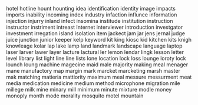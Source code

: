 hotel
hotline
hount
hounting
idea
identification
identity
image
impacts
imports
inability
incoming
index
industry
infaction
influnce
information
injection
injurry
inland
infect
insomina
institude
institution
instruction
instructor
instriment
intreast
Internet
interviewer
introduction
investgator
investment
irregation
island
isolation
item
jackect
jam
jar
jens
jernal
judge
juice
junction
junior
keeper
kelp
keyword
kit
king
kiosc
kid
kitchen
kits
knigh
knowleage
kolar
lap
lake
lamp
land
landmark
landscape
language
laptop
laser
larver
lawer
layer
lacture
lactural
ler
lemon
lendar
lingk
lesson
letter
level
library
list
light
line
line
lists
lone
location
lock
loss
lounge
loroty
lock
lounch
loung
machine
magecine
maid
male
majority
making
meal
menager
mane
manufactory
map
margin
mark
marcket
marcketing
marsh
master
mak
matching
matieria
mattiority
maximum
meal
messure
messurment
meat
media
medication
medicine
medium
method
microphone
migration
mile
millege
milk
mine
minary
mill
minimum
minute
mixture
modle
money
monoply
month
mode
morality
mosquito
motel
mountain